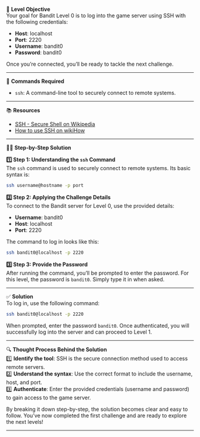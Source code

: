 🎯 **Level Objective**  
Your goal for Bandit Level 0 is to log into the game server using SSH with the following credentials:

- **Host**: localhost
- **Port**: 2220
- **Username**: bandit0
- **Password**: bandit0

Once you’re connected, you’ll be ready to tackle the next challenge.

---

🔧 **Commands Required**

- `ssh`: A command-line tool to securely connect to remote systems.

---

📚 **Resources**

- [SSH - Secure Shell on Wikipedia](https://en.wikipedia.org/wiki/Secure_Shell)
- [How to use SSH on wikiHow](https://www.wikihow.com/Use-SSH)

---

🧑‍💻 **Step-by-Step Solution**

**1️⃣ Step 1: Understanding the `ssh` Command**  
The `ssh` command is used to securely connect to remote systems. Its basic syntax is:

```bash
ssh username@hostname -p port
```

**2️⃣ Step 2: Applying the Challenge Details**  
To connect to the Bandit server for Level 0, use the provided details:

- **Username**: bandit0
- **Host**: localhost
- **Port**: 2220

The command to log in looks like this:

```bash
ssh bandit0@localhost -p 2220
```

**3️⃣ Step 3: Provide the Password**  
After running the command, you’ll be prompted to enter the password. For this level, the password is `bandit0`. Simply type it in when asked.

---

✅ **Solution**  
To log in, use the following command:

```bash
ssh bandit0@localhost -p 2220
```

When prompted, enter the password `bandit0`. Once authenticated, you will successfully log into the server and can proceed to Level 1.

---

🔍 **Thought Process Behind the Solution**  
1️⃣ **Identify the tool**: SSH is the secure connection method used to access remote servers.  
2️⃣ **Understand the syntax**: Use the correct format to include the username, host, and port.  
3️⃣ **Authenticate**: Enter the provided credentials (username and password) to gain access to the game server.

By breaking it down step-by-step, the solution becomes clear and easy to follow. You’ve now completed the first challenge and are ready to explore the next levels!

---
